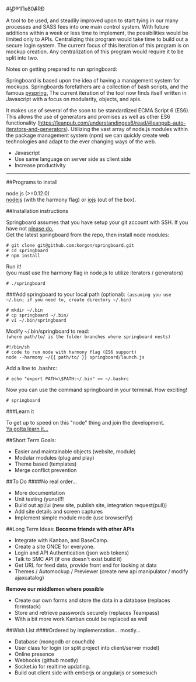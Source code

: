 #ϟǷ®1Πɢß0ȺɌÐ

A tool to be used, and steadily improved upon to start tying in our many processes and SASS fees into one main control system. With future additions within a week or less time to implement, the possibilities would be limited only to APIs. Centralizing this program would take time to build out a secure login system. The current focus of this iteration of this program is on mockup creation. Any centralization of this program would require it to be split into two.

Notes on getting prepared to run springboard:

Springboard is based upon the idea of having a management system for mockups. Springboards forefathers are a collection of bash scripts, and the famous [pyspring.](https://github.com/b7interactive/pyspring) The current iteration of the tool now finds itself written in Javascript with a focus on modularity, objects, and apis.

It makes use of several of the soon to be standardized ECMA Script 6 (ES6). This allows the use of generators and promises as well as other ES6 functionality (https://leanpub.com/understandinges6/read/#leanpub-auto-iterators-and-generators). Utilizing the vast array of node.js modules within the package management system (npm) we can quickly create web technologies and adapt to the ever changing ways of the web.

* Javascript
* Use same language on server side as client side
* Increase productivity

---


##Programs to install

node.js (>=0.12.0)  
[nodejs](http://nodejs.org/download/) (with the harmony flag) or [iojs](https://iojs.org/en/index.html) (out of the box).

##Installation instructions

Springboard assumes that you have setup your git account with SSH. If you have not [please do.](https://help.github.com/articles/generating-ssh-keys/)  
Get the latest springboard from the repo, then install node modules:

```shellsession
# git clone git@github.com:korgon/springboard.git
# cd springboard
# npm install
```

Run it!  
(you must use the harmony flag in node.js to utilize iterators / generators)

```shellsession
# ./springboard
```

###Add springboard to your local path (optional):
``(assuming you use ~/.bin; if you need to, create directory ~/.bin)``

```shellsession
# mkdir ~/.bin
# cp springboard ~/.bin/
# vi ~/.bin/springboard
```

Modify ~/.bin/springboard to read:  
`(where path/to/ is the folder branches where springboard nests)`

```
#!/bin/sh
# code to run node with harmony flag (ES6 support)
node --harmony ~/{{ path/to/ }} springboard/launch.js
```

Add a line to .bashrc:

```shellsession
# echo "export PATH=\$PATH:~/.bin" >> ~/.bashrc
```

Now you can use the command springboard in your terminal. How exciting!
```shellsession
# springboard
```

###Learn it

To get up to speed on this "node" thing and join the development.  
[Ya gotta learn it...](./learn.md)

##Short Term Goals:
* Easier and maintainable objects (website, module)
* Modular modules (plug and play)
* Theme based (templates)
* Merge conflict prevention

##To Do
####No real order...
* More documentation
* Unit testing (yuno)!!!
* Build out api/ui (new site, publish site, integration request(pull))
* Add site details and screen captures
* Implement simple module mode (use browserify)


##Long Term Ideas:
**Become friends with other APIs**
* Integrate with Kanban, and BaseCamp.
* Create a site ONCE for everyone.
* Login and API Authentication (json web tokens)
* Talk to SMC API (if one doesn't exist build it)
* Get URL for feed data, provide front end for looking at data
* Themes / Automockup / Previewer (create new api manipulator / modify ajaxcatalog)

**Remove our middlemen where possible**
* Create our own forms and store the data in a database (replaces formstack)
* Store and retrieve passwords securely (replaces Teampass)
* With a bit more work Kanban could be replaced as well

##Wish List
####Ordered by implementation... mostly...
* Database (mongodb or couchdb)
* User class for login (or split project into client/server model)
* Online presence
* Webhooks (github mostly)
* Socket.io for realtime updating.
* Build out client side with emberjs or angularjs or somesuch
